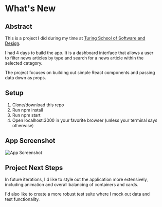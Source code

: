 # What's New

## Abstract
This is a project I did during my time at [Turing School of Software and Design](https://turing.io/).

I had 4 days to build the app. It is a dashboard interface that allows a user to filter news articles by type and search for a news article within the selected catagory.

The project focuses on building out simple React components and passing data down as props. 


## Setup
1. Clone/download this repo
2. Run npm install
3. Run npm start
4. Open localhost:3000 in your favorite browser (unless your terminal says otherwise)

## App Screenshot
![App Screenshot](https://i.postimg.cc/Kc9CVGGW/Screen-Shot-2020-05-07-at-5-17-13-PM.png)


## Project Next Steps
In future iterations, I'd like to style out the application more extensively, including animation and overall balancing of containers and cards.

I'd also like to create a more robust test suite where I mock out data and test functionality.
